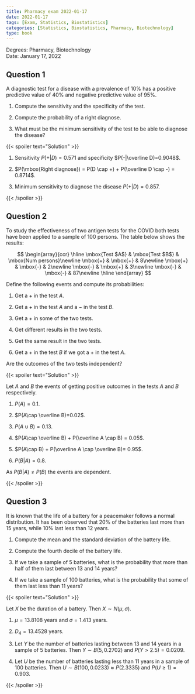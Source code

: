 ```yaml
---
title: Pharmacy exam 2022-01-17
date: 2022-01-17
tags: [Exam, Statistics, Biostatistics]
categories: [Statistics, Biostatistics, Pharmacy, Biotechnology]
type: book
---
```


Degrees: Pharmacy, Biotechnology  
Date: January 17, 2022

## Question 1

A diagnostic test for a disease with a prevalence of 10% has a positive predictive value of 40% and negative predictive value of 95%.

1. Compute the sensitivity and the specificity of the test.

2. Compute the probability of a right diagnose.

3. What must be the minimum sensitivity of the test to be able to diagnose the disease?

{{< spoiler text="Solution" >}}

1. Sensitivity $P(+|D)=0.571$ and specificity $P(-|\overline D)=0.9048$.

2. $P(\mbox{Right diagnose}) = P(D \cap +) + P(\overline D \cap -) = 0.8714$.

3. Minimum sensitivity to diagnose the disease $P(+|D)=0.857$.

{{< /spoiler >}}

## Question 2

To study the effectiveness of two antigen tests for the COVID both tests have been applied to a sample of 100 persons. The table below shows the results:

$$
\begin{array}{ccr} 
\hline 
\mbox{Test $A$} & \mbox{Test $B$} & \mbox{Num persons}\newline
\mbox{+} & \mbox{+} & 8\newline
\mbox{+} & \mbox{-} & 2\newline
\mbox{-} & \mbox{+} & 3\newline
\mbox{-} & \mbox{-} & 87\newline
\hline 
\end{array}
$$

Define the following events and compute its probabilities:

1. Get a $+$ in the test $A$.

2. Get a $+$ in the test $A$ and a $-$ in the test $B$.

3. Get a $+$ in some of the two tests.

4. Get different results in the two tests.

5. Get the same result in the two tests.

6. Get a $+$ in the test $B$ if we got a $+$ in the test $A$.

Are the outcomes of the two tests independent?

{{< spoiler text="Solution" >}}

Let $A$ and $B$ the events of getting positive outcomes in the tests $A$ and $B$ respectively.

1. $P(A)=0.1$.

2. $P(A\cap \overline B)=0.02$.

3. $P(A\cup B) = 0.13$.

4. $P(A\cap \overline B) + P(\overline A \cap B) = 0.05$.

5. $P(A\cap B) + P(\overline A \cap \overline B)= 0.95$.

6. $P(B|A) = 0.8$.

As $P(B|A)\neq P(B)$ the events are dependent.

{{< /spoiler >}}

## Question 3  

It is known that the life of a battery for a peacemaker follows a normal distribution. It has been observed that 20% of the batteries last more than 15 years, while 10% last less than 12 years.

1. Compute the mean and the standard deviation of the battery life.

2. Compute the fourth decile of the battery life.

3. If we take a sample of 5 batteries, what is the probability that more than half of them last between 13 and 14 years?

4. If we take a sample of 100 batteries, what is the probability that some of them last less than 11 years?

{{< spoiler text="Solution" >}}

Let $X$ be the duration of a battery. Then $X\sim N(\mu,\sigma)$.

1. $\mu = 13.8108$ years and $\sigma = 1.413$ years.

2. $D_4 = 13.4528$ years.

3. Let $Y$ be the number of batteries lasting between 13 and 14 years in a sample of 5 batteries. Then $Y\sim B(5,0.2702)$ and $P(Y>2.5)=0.0209$.

4. Let $U$ be the number of batteries lasting less than 11 years in a sample of 100 batteries. Then $U\sim B(100, 0.0233)\approx P(2.3335)$ and $P(U\geq 1)=0.903$.

{{< /spoiler >}}
